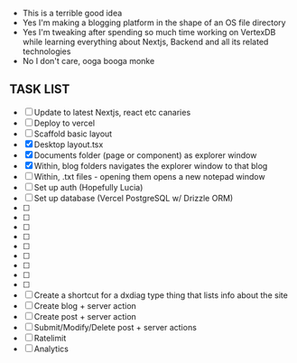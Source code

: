 - This is a terrible good idea
- Yes I'm making a blogging platform in the shape of an OS file directory
- Yes I'm tweaking after spending so much time working on VertexDB while learning everything about Nextjs, Backend and all its related technologies
- No I don't care, ooga booga monke

## TASK LIST

- [ ] Update to latest Nextjs, react etc canaries
- [ ] Deploy to vercel
- [ ] Scaffold basic layout
- [x] Desktop layout.tsx
- [x] Documents folder (page or component) as explorer window
- [x] Within, blog folders navigates the explorer window to that blog
- [ ] Within, .txt files - opening them opens a new notepad window
- [ ] Set up auth (Hopefully Lucia)
- [ ] Set up database (Vercel PostgreSQL w/ Drizzle ORM)
- [ ]
- [ ]
- [ ]
- [ ]
- [ ]
- [ ]
- [ ]
- [ ]
- [ ]
- [ ] Create a shortcut for a dxdiag type thing that lists info about the site
- [ ] Create blog + server action
- [ ] Create post + server action
- [ ] Submit/Modify/Delete post + server actions
- [ ] Ratelimit
- [ ] Analytics
